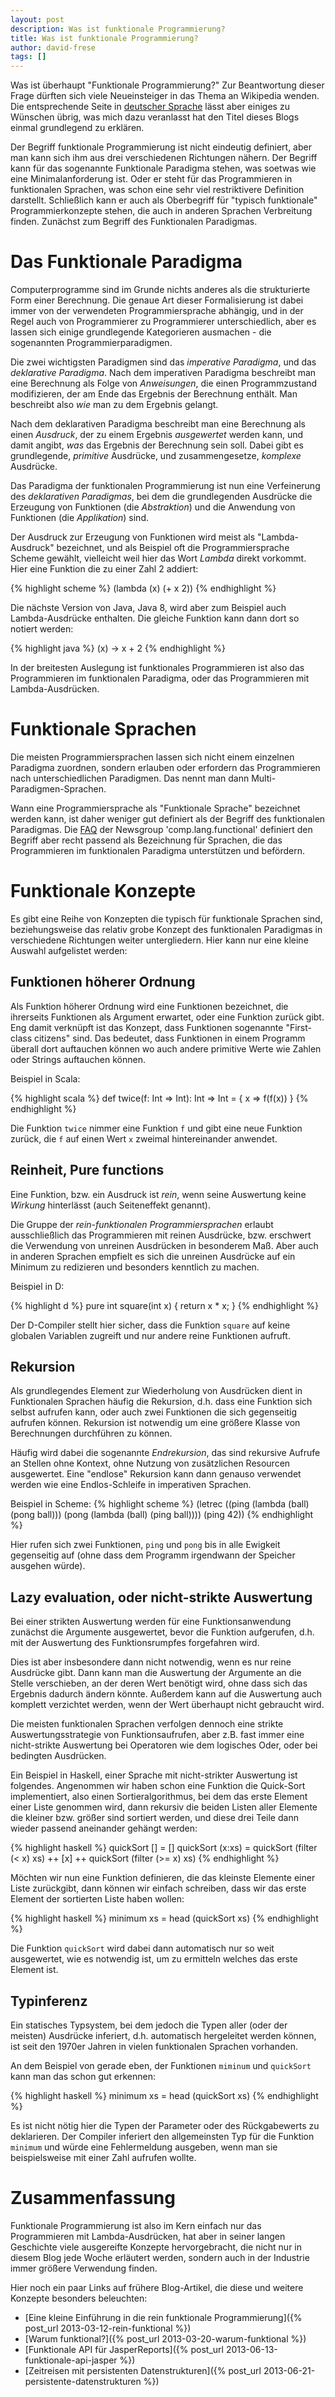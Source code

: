 ```yaml
---
layout: post
description: Was ist funktionale Programmierung?
title: Was ist funktionale Programmierung?
author: david-frese
tags: []
---
```


Was ist überhaupt "Funktionale Programmierung?" Zur Beantwortung
dieser Frage dürften sich viele Neueinsteiger in das Thema an
Wikipedia wenden. Die entsprechende Seite in [deutscher
Sprache](http://de.wikipedia.org/wiki/Funktionale_Programmierung)
lässt aber einiges zu Wünschen übrig, was mich dazu veranlasst hat den
Titel dieses Blogs einmal grundlegend zu erklären.

<!-- more start -->

Der Begriff funktionale Programmierung ist nicht eindeutig definiert,
aber man kann sich ihm aus drei verschiedenen Richtungen nähern. Der
Begriff kann für das sogenannte Funktionale Paradigma stehen, was
soetwas wie eine Minimalanforderung ist. Oder er steht für das
Programmieren in funktionalen Sprachen, was schon eine sehr viel
restriktivere Definition darstellt. Schließlich kann er auch als
Oberbegriff für "typisch funktionale" Programmierkonzepte stehen, die
auch in anderen Sprachen Verbreitung finden. Zunächst zum Begriff des
Funktionalen Paradigmas.

Das Funktionale Paradigma
=========================

Computerprogramme sind im Grunde nichts anderes als die strukturierte
Form einer Berechnung. Die genaue Art dieser Formalisierung ist dabei
immer von der verwendeten Programmiersprache abhängig, und in der
Regel auch von Programmierer zu Programmierer unterschiedlich, aber es
lassen sich einige grundlegende Kategorieren ausmachen - die
sogenannten Programmierparadigmen.

Die zwei wichtigsten Paradigmen sind das _imperative Paradigma_, und
das _deklarative Paradigma_. Nach dem imperativen Paradigma beschreibt
man eine Berechnung als Folge von _Anweisungen_, die einen
Programmzustand modifizieren, der am Ende das Ergebnis der Berechnung
enthält. Man beschreibt also _wie_ man zu dem Ergebnis gelangt.

Nach dem deklarativen Paradigma beschreibt man eine Berechnung als
einen _Ausdruck_, der zu einem Ergebnis _ausgewertet_ werden kann, und
damit angibt, _was_ das Ergebnis der Berechnung sein soll. Dabei gibt
es grundlegende, _primitive_ Ausdrücke, und zusammengesetze,
_komplexe_ Ausdrücke.

Das Paradigma der funktionalen Programmierung ist nun eine
Verfeinerung des _deklarativen Paradigmas_, bei dem die grundlegenden
Ausdrücke die Erzeugung von Funktionen (die _Abstraktion_) und die
Anwendung von Funktionen (die _Applikation_) sind.

Der Ausdruck zur Erzeugung von Funktionen wird meist als
"Lambda-Ausdruck" bezeichnet, und als Beispiel oft die
Programmiersprache Scheme gewählt, vielleicht weil hier das Wort
_Lambda_ direkt vorkommt. Hier eine Funktion die zu einer Zahl 2
addiert:

{% highlight scheme %}
(lambda (x) (+ x 2))
{% endhighlight %}

Die nächste Version von Java, Java 8, wird aber zum Beispiel auch
Lambda-Ausdrücke enthalten. Die gleiche Funktion kann dann dort so
notiert werden:

{% highlight java %}
(x) -> x + 2
{% endhighlight %}

In der breitesten Auslegung ist funktionales Programmieren ist also
das Programmieren im funktionalen Paradigma, oder das Programmieren
mit Lambda-Ausdrücken.

Funktionale Sprachen
====================

Die meisten Programmiersprachen lassen sich nicht einem einzelnen
Paradigma zuordnen, sondern erlauben oder erfordern das Programmieren
nach unterschiedlichen Paradigmen. Das nennt man dann
Multi-Paradigmen-Sprachen.

Wann eine Programmiersprache als "Funktionale Sprache" bezeichnet
werden kann, ist daher weniger gut definiert als der Begriff des
funktionalen Paradigmas. Die
[FAQ](http://www.cs.nott.ac.uk/~gmh/faq.html) der Newsgroup
'comp.lang.functional' definiert den Begriff aber recht passend als
Bezeichnung für Sprachen, die das Programmieren im funktionalen
Paradigma unterstützen und befördern.

Funktionale Konzepte
====================

Es gibt eine Reihe von Konzepten die typisch für funktionale Sprachen
sind, beziehungsweise das relativ grobe Konzept des funktionalen
Paradigmas in verschiedene Richtungen weiter untergliedern. Hier kann
nur eine kleine Auswahl aufgelistet werden:

Funktionen höherer Ordnung
--------------------------

Als Funktion höherer Ordnung wird eine Funktionen bezeichnet, die
ihrerseits Funktionen als Argument erwartet, oder eine Funktion zurück
gibt. Eng damit verknüpft ist das Konzept, dass Funktionen sogenannte
"First-class citizens" sind. Das bedeutet, dass Funktionen in einem
Programm überall dort auftauchen können wo auch andere primitive Werte
wie Zahlen oder Strings auftauchen können.

Beispiel in Scala:

{% highlight scala %}
def twice(f: Int => Int): Int => Int = { x => f(f(x)) }
{% endhighlight %}

Die Funktion `twice` nimmer eine Funktion `f` und gibt eine neue
Funktion zurück, die `f` auf einen Wert `x` zweimal hintereinander
anwendet.

Reinheit, Pure functions
------------------------

Eine Funktion, bzw. ein Ausdruck ist _rein_, wenn seine Auswertung
keine _Wirkung_ hinterlässt (auch Seiteneffekt genannt).

Die Gruppe der _rein-funktionalen Programmiersprachen_ erlaubt
ausschließlich das Programmieren mit reinen Ausdrücke, bzw. erschwert
die Verwendung von unreinen Ausdrücken in besonderem Maß. Aber auch in
anderen Sprachen empfielt es sich die unreinen Ausdrücke auf ein
Minimum zu redizieren und besonders kenntlich zu machen.

Beispiel in D:

{% highlight d %}
pure int square(int x) {
  return x * x;
}
{% endhighlight %}

Der D-Compiler stellt hier sicher, dass die Funktion `square` auf keine
globalen Variablen zugreift und nur andere reine Funktionen aufruft.

Rekursion
---------

Als grundlegendes Element zur Wiederholung von Ausdrücken dient in
Funktionalen Sprachen häufig die Rekursion, d.h. dass eine Funktion
sich selbst aufrufen kann, oder auch zwei Funktionen die sich
gegenseitig aufrufen können. Rekursion ist notwendig um eine größere
Klasse von Berechnungen durchführen zu können.

Häufig wird dabei die sogenannte _Endrekursion_, das sind rekursive
Aufrufe an Stellen ohne Kontext, ohne Nutzung von zusätzlichen
Resourcen ausgewertet. Eine "endlose" Rekursion kann dann genauso
verwendet werden wie eine Endlos-Schleife in imperativen Sprachen.

Beispiel in Scheme:
{% highlight scheme %}
(letrec ((ping (lambda (ball) (pong ball)))
         (pong (lambda (ball) (ping ball))))
  (ping 42))
{% endhighlight %}

Hier rufen sich zwei Funktionen, `ping` und `pong` bis in alle
Ewigkeit gegenseitig auf (ohne dass dem Programm irgendwann der
Speicher ausgehen würde).

Lazy evaluation, oder nicht-strikte Auswertung
-----------------

Bei einer strikten Auswertung werden für eine Funktionsanwendung
zunächst die Argumente ausgewertet, bevor die Funktion aufgerufen,
d.h. mit der Auswertung des Funktionsrumpfes forgefahren wird.

Dies ist aber insbesondere dann nicht notwendig, wenn es nur reine
Ausdrücke gibt. Dann kann man die Auswertung der Argumente an die
Stelle verschieben, an der deren Wert benötigt wird, ohne dass sich
das Ergebnis dadurch ändern könnte. Außerdem kann auf die Auswertung
auch komplett verzichtet werden, wenn der Wert überhaupt nicht
gebraucht wird.

Die meisten funktionalen Sprachen verfolgen dennoch eine strikte
Auswertungsstrategie von Funktionsaufrufen, aber z.B. fast immer eine
nicht-strikte Auswertung bei Operatoren wie dem logisches Oder, oder
bei bedingten Ausdrücken.

Ein Beispiel in Haskell, einer Sprache mit nicht-strikter Auswertung
ist folgendes. Angenommen wir haben schon eine Funktion die Quick-Sort
implementiert, also einen Sortieralgorithmus, bei dem das erste
Element einer Liste genommen wird, dann rekursiv die beiden Listen
aller Elemente die kleiner bzw. größer sind sortiert werden, und diese
drei Teile dann wieder passend aneinander gehängt werden:

{% highlight haskell %}
quickSort [] = []
quickSort (x:xs) = quickSort (filter (< x) xs) ++ [x] ++ quickSort (filter (>= x) xs)
{% endhighlight %}

Möchten wir nun eine Funktion definieren, die das kleinste Elemente
einer Liste zurückgibt, dann können wir einfach schreiben, dass wir
das erste Element der sortierten Liste haben wollen:

{% highlight haskell %}
minimum xs = head (quickSort xs)
{% endhighlight %}

Die Funktion `quickSort` wird dabei dann automatisch nur so
weit ausgewertet, wie es notwendig ist, um zu ermitteln welches das
erste Element ist.

Typinferenz
-----------

Ein statisches Typsystem, bei dem jedoch die Typen aller (oder der
meisten) Ausdrücke inferiert, d.h. automatisch hergeleitet werden
können, ist seit den 1970er Jahren in vielen funktionalen Sprachen
vorhanden.

An dem Beispiel von gerade eben, der Funktionen `miminum` und
`quickSort` kann man das schon gut erkennen:

{% highlight haskell %}
minimum xs = head (quickSort xs)
{% endhighlight %}

Es ist nicht nötig hier die Typen der Parameter oder des Rückgabewerts
zu deklarieren. Der Compiler inferiert den allgemeinsten Typ für die
Funktion `minimum` und würde eine Fehlermeldung ausgeben, wenn man sie
beispielsweise mit einer Zahl aufrufen wollte.

Zusammenfassung
==============

Funktionale Programmierung ist also im Kern einfach nur das
Programmieren mit Lambda-Ausdrücken, hat aber in seiner langen
Geschichte viele ausgereifte Konzepte hervorgebracht, die nicht nur in
diesem Blog jede Woche erläutert werden, sondern auch in der Industrie
immer größere Verwendung finden.

Hier noch ein paar Links auf frühere Blog-Artikel, die diese und
weitere Konzepte besonders beleuchten:

- [Eine kleine Einführung in die rein funktionale Programmierung]({% post_url 2013-03-12-rein-funktional %})
- [Warum funktional?]({% post_url 2013-03-20-warum-funktional %})
- [Funktionale API für JasperReports]({% post_url 2013-06-13-funktionale-api-jasper %})
- [Zeitreisen mit persistenten Datenstrukturen]({% post_url 2013-06-21-persistente-datenstrukturen %})
